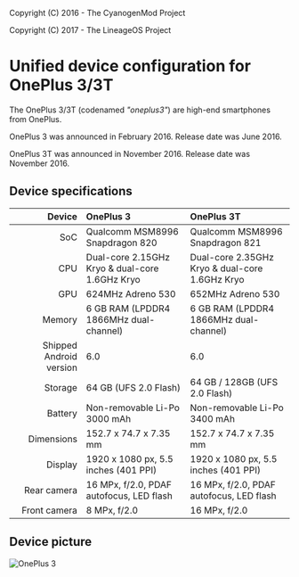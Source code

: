 Copyright (C) 2016 - The CyanogenMod Project

Copyright (C) 2017 - The LineageOS Project

Unified device configuration for OnePlus 3/3T
==============

The OnePlus 3/3T (codenamed _"oneplus3"_) are high-end smartphones from OnePlus.

OnePlus 3 was announced in February 2016. Release date was June 2016.

OnePlus 3T was announced in November 2016. Release date was November 2016.

## Device specifications

| Device       | OnePlus 3                                       | OnePlus 3T                                      |
| -----------: | :---------------------------------------------- | :---------------------------------------------- |
| SoC          | Qualcomm MSM8996 Snapdragon 820                 | Qualcomm MSM8996 Snapdragon 821                 |
| CPU          | Dual-core 2.15GHz Kryo & dual-core 1.6GHz Kryo  | Dual-core 2.35GHz Kryo & dual-core 1.6GHz Kryo  |
| GPU          | 624MHz Adreno 530                               | 652MHz Adreno 530                               |
| Memory       | 6 GB RAM (LPDDR4 1866MHz dual-channel)          | 6 GB RAM (LPDDR4 1866MHz dual-channel)          |
| Shipped Android version | 6.0                                             | 6.0                                             |
| Storage      | 64 GB (UFS 2.0 Flash)                           | 64 GB / 128GB (UFS 2.0 Flash)                   |
| Battery      | Non-removable Li-Po 3000 mAh                    | Non-removable Li-Po 3400 mAh                    |
| Dimensions   | 152.7 x 74.7 x 7.35 mm                          | 152.7 x 74.7 x 7.35 mm                          |
| Display      | 1920 x 1080 px, 5.5 inches (401 PPI)            | 1920 x 1080 px, 5.5 inches (401 PPI)            |
| Rear camera  | 16 MPx, f/2.0, PDAF autofocus, LED flash                  | 16 MPx, f/2.0, PDAF autofocus, LED flash                  |
| Front camera | 8 MPx, f/2.0                                    | 16 MPx, f/2.0                                   |

## Device picture

![OnePlus 3](https://content.oneplus.net/skin/frontend/oneplus2015/default/images/oneplus3/oxygenos/parameter.png "OnePlus 3 in grey")
